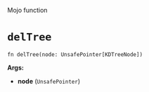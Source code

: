 Mojo function

# `delTree`

```mojo
fn delTree(node: UnsafePointer[KDTreeNode])
```

**Args:**

- **node** (`UnsafePointer`)

